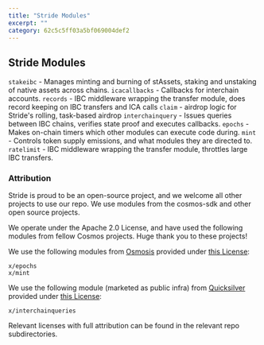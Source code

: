```yaml
---
title: "Stride Modules"
excerpt: ""
category: 62c5c5ff03a5bf069004def2
---
```


## Stride Modules

`stakeibc` - Manages minting and burning of stAssets, staking and unstaking of native assets across chains.
`icacallbacks` - Callbacks for interchain accounts.
`records` - IBC middleware wrapping the transfer module, does record keeping on IBC transfers and ICA calls
`claim` - airdrop logic for Stride's rolling, task-based airdrop
`interchainquery` - Issues queries between IBC chains, verifies state proof and executes callbacks.
`epochs` - Makes on-chain timers which other modules can execute code during.
`mint` - Controls token supply emissions, and what modules they are directed to.
`ratelimit` - IBC middleware wrapping the transfer module, throttles large IBC transfers.

### Attribution

Stride is proud to be an open-source project, and we welcome all other projects to use our repo. We use modules from the cosmos-sdk and other open source projects.

We operate under the Apache 2.0 License, and have used the following modules from fellow Cosmos projects. Huge thank you to these projects!

We use the following modules from [Osmosis](https://github.com/osmosis-labs/osmosis) provided  under [this License](https://github.com/osmosis-labs/osmosis/blob/main/LICENSE):

```
x/epochs
x/mint
```

We use the following module (marketed as public infra) from [Quicksilver](https://github.com/ingenuity-build/quicksilver) provided under [this License](https://github.com/ingenuity-build/quicksilver/blob/main/LICENSE):

```
x/interchainqueries
```

Relevant licenses with full attribution can be found in the relevant repo subdirectories.
